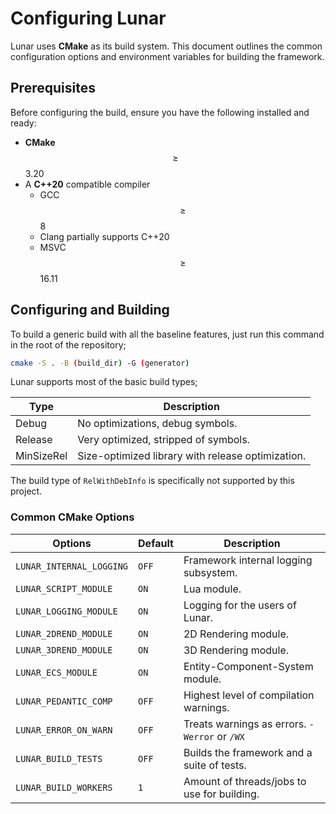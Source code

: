# Configuring Lunar
<!-- I can't wait for this project to balloon in complexity! -->
Lunar uses **CMake** as its build system. This document outlines the common configuration options and environment variables for building the framework.

## Prerequisites

Before configuring the build, ensure you have the following installed and ready:
 - **CMake** $$\geq$$ 3.20
 - A **C++20** compatible compiler
    * GCC $$\geq$$ 8
    * Clang partially supports C++20
    * MSVC $$\geq$$ 16.11

## Configuring and Building

To build a generic build with all the baseline features, just run this command in the root of the repository;

```bash
cmake -S . -B (build_dir) -G (generator)
```

Lunar supports most of the basic build types;

| Type | Description |
| ---- | ----------- |
| Debug | No optimizations, debug symbols. |
| Release | Very optimized, stripped of symbols. |
| MinSizeRel | Size-optimized library with release optimization. |

The build type of `RelWithDebInfo` is specifically not supported by this project.

### Common CMake Options

| Options | Default | Description |
| ------- | ------- | ----------- |
| `LUNAR_INTERNAL_LOGGING` | `OFF` | Framework internal logging subsystem. |
| `LUNAR_SCRIPT_MODULE` | `ON` | Lua module. |
| `LUNAR_LOGGING_MODULE` | `ON` | Logging for the users of Lunar. |
| `LUNAR_2DREND_MODULE` | `ON` | 2D Rendering module. |
| `LUNAR_3DREND_MODULE` | `ON` | 3D Rendering module. |
| `LUNAR_ECS_MODULE` | `ON` | Entity-Component-System module. |
| `LUNAR_PEDANTIC_COMP` | `OFF` | Highest level of compilation warnings. |
| `LUNAR_ERROR_ON_WARN` | `OFF` | Treats warnings as errors. `-Werror` or `/WX` |
| `LUNAR_BUILD_TESTS` | `OFF` | Builds the framework and a suite of tests. |
| `LUNAR_BUILD_WORKERS` | `1` | Amount of threads/jobs to use for building. |
